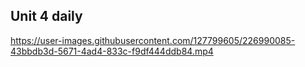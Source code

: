 ## Unit 4 daily


https://user-images.githubusercontent.com/127799605/226990085-43bbdb3d-5671-4ad4-833c-f9df444ddb84.mp4

